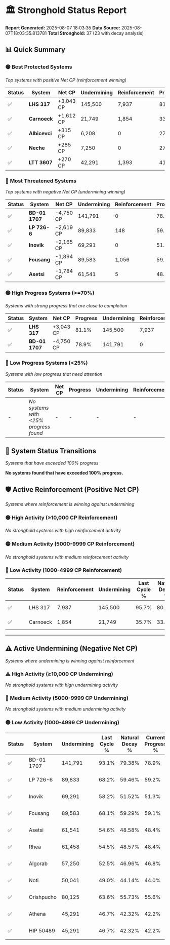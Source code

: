 # 🏛️ Stronghold Status Report

**Report Generated:** 2025-08-07 18:03:35
**Data Source:** 2025-08-07T18:03:35.813781
**Total Stronghold:** 37 (23 with decay analysis)

## 📊 Quick Summary

### 🟢 **Best Protected Systems**
*Top systems with positive Net CP (reinforcement winning)*

| Status | System | Net CP | Undermining | Reinforcement | Progress |
|--------|--------|--------|-------------|---------------|----------|
| ✅ | **LHS 317** | +3,043 CP | 145,500 | 7,937 | 81.1% |
| ✅ | **Carnoeck** | +1,612 CP | 21,749 | 1,854 | 33.5% |
| ✅ | **Albicevci** | +315 CP | 6,208 | 0 | 27.4% |
| ✅ | **Neche** | +285 CP | 7,250 | 0 | 27.8% |
| ✅ | **LTT 3607** | +270 CP | 42,291 | 1,393 | 41.2% |

### 🔴 **Most Threatened Systems**
*Top systems with negative Net CP (undermining winning)*

| Status | System | Net CP | Undermining | Reinforcement | Progress |
|--------|--------|--------|-------------|---------------|----------|
| ✅ | **BD-01 1707** | -4,750 CP | 141,791 | 0 | 78.9% |
| ✅ | **LP 726-6** | -2,619 CP | 89,833 | 148 | 59.2% |
| ✅ | **Inovik** | -2,165 CP | 69,291 | 0 | 51.3% |
| ✅ | **Fousang** | -1,894 CP | 89,583 | 1,056 | 59.1% |
| ✅ | **Asetsi** | -1,784 CP | 61,541 | 5 | 48.4% |

### 🟢 **High Progress Systems (>=70%)**
*Systems with strong progress that are close to completion*

| Status | System | Net CP | Progress | Undermining | Reinforcement |
|--------|--------|--------|----------|-------------|---------------|
| ✅ | **LHS 317** | +3,043 CP | 81.1% | 145,500 | 7,937 |
| ✅ | **BD-01 1707** | -4,750 CP | 78.9% | 141,791 | 0 |

### 🔴 **Low Progress Systems (<25%)**
*Systems with low progress that need attention*

| Status | System | Net CP | Progress | Undermining | Reinforcement |
|--------|--------|--------|----------|-------------|---------------|
| - | *No systems with <25% progress found* | - | - | - | - |
## 🔄 System Status Transitions
*Systems that have exceeded 100% progress*

**No systems found that have exceeded 100% progress.**

## 🛡️ Active Reinforcement (Positive Net CP)
*Systems where reinforcement is winning against undermining*

### 🟢 High Activity (≥10,000 CP Reinforcement)

*No stronghold systems with high reinforcement activity*

### 🟡 Medium Activity (5000-9999 CP Reinforcement)

*No stronghold systems with medium reinforcement activity*

### 🔴 Low Activity (1000-4999 CP Reinforcement)

| Status | System | Reinforcement | Undermining | Last Cycle % | Natural Decay % | Current Progress % | Current CP | Net CP | Activity |
|--------|--------|---------------|-------------|--------------|-----------------|-------------------|------------|--------|----------|
| ✅ | LHS 317 | 7,937 | 145,500 | 95.7% | 80.80% | 81.1% | 811,000 | +3,043 | 🔵 Low Reinforcement |
| ✅ | Carnoeck | 1,854 | 21,749 | 35.7% | 33.34% | 33.5% | 335,000 | +1,612 | 🔵 Low Reinforcement |


---

## ⚠️ Active Undermining (Negative Net CP)
*Systems where undermining is winning against reinforcement*

### ⚠️ High Activity (≥10,000 CP Undermining)

*No stronghold systems with high undermining activity*

### 🔶 Medium Activity (5000-9999 CP Undermining)

*No stronghold systems with medium undermining activity*

### 🟡 Low Activity (1000-4999 CP Undermining)

| Status | System | Undermining | Last Cycle % | Natural Decay % | Current Progress % | Reinforcement | Current CP | Net CP | Activity |
|--------|--------|-------------|--------------|-----------------|-------------------|---------------|------------|--------|----------|
| ✅ | BD-01 1707 | 141,791 | 93.1% | 79.38% | 78.9% | 0 | 789,000 | -4,750 | 🟡 Low Undermining |
| ✅ | LP 726-6 | 89,833 | 68.2% | 59.46% | 59.2% | 148 | 592,000 | -2,619 | 🟡 Low Undermining |
| ✅ | Inovik | 69,291 | 58.2% | 51.52% | 51.3% | 0 | 513,000 | -2,165 | 🟡 Low Undermining |
| ✅ | Fousang | 89,583 | 68.1% | 59.29% | 59.1% | 1,056 | 591,000 | -1,894 | 🟡 Low Undermining |
| ✅ | Asetsi | 61,541 | 54.6% | 48.58% | 48.4% | 5 | 484,000 | -1,784 | 🟡 Low Undermining |
| ✅ | Rhea | 61,458 | 54.5% | 48.57% | 48.4% | 0 | 484,000 | -1,721 | 🟡 Low Undermining |
| ✅ | Algorab | 57,250 | 52.5% | 46.96% | 46.8% | 0 | 468,000 | -1,567 | 🟡 Low Undermining |
| ✅ | Noti | 50,041 | 49.0% | 44.14% | 44.0% | 10 | 440,000 | -1,414 | 🟡 Low Undermining |
| ✅ | Orishpucho | 80,125 | 63.6% | 55.73% | 55.6% | 1,150 | 556,000 | -1,280 | 🟡 Low Undermining |
| ✅ | Athena | 45,291 | 46.7% | 42.32% | 42.2% | 0 | 422,000 | -1,236 | 🟡 Low Undermining |
| ✅ | HIP 50489 | 45,291 | 46.7% | 42.32% | 42.2% | 0 | 422,000 | -1,236 | 🟡 Low Undermining |
